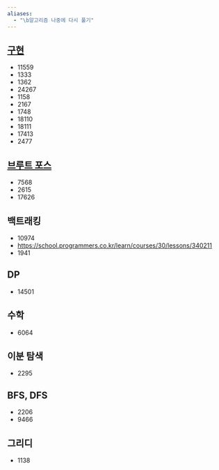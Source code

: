 ```yaml
---
aliases:
  - "\b알고리즘 나중에 다시 풀기"
---
```

## [구현](https://solved.ac/search?page=1&query=*s2..s2+%28+%23implementation+%7C+%23simulation+%29&sort=solved&direction=desc)
- 11559
- 1333
- 1362
- 24267
- 1158
- 2167
- 1748
- 18110
- 18111
- 17413
- 2477
## [브루트 포스](https://solved.ac/search?page=1&query=*s2..s2+%23bruteforcing+&sort=solved&direction=desc)
- 7568
- 2615
- 17626
## 백트래킹
- 10974
- https://school.programmers.co.kr/learn/courses/30/lessons/340211
- 1941


## DP 
- 14501

## 수학
- 6064

## 이분 탐색
- 2295

## BFS, DFS 
- 2206
- 9466

## 그리디
- 1138